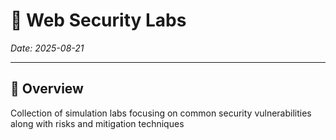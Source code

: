 # 🧪 Web Security Labs
*Date: 2025-08-21*  

---

## 📌 Overview
Collection of simulation labs focusing on common security vulnerabilities along with risks and mitigation techniques